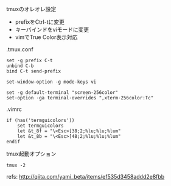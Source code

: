 tmuxのオレオレ設定

* prefixをCtrl-tに変更
* キーバインドをviモードに変更
* vimでTrue Color表示対応

.tmux.conf
```
set -g prefix C-t
unbind C-b
bind C-t send-prefix

set-window-option -g mode-keys vi

set -g default-terminal "screen-256color"
set-option -ga terminal-overrides ",xterm-256color:Tc"
```

.vimrc
```
if (has('termguicolors'))
	set termguicolors
	let &t_8f = "\<Esc>[38;2;%lu;%lu;%lum"
	let &t_8b = "\<Esc>[48;2;%lu;%lu;%lum"
endif
```

tmux起動オプション
```
tmux -2
```

refs: http://qiita.com/yami_beta/items/ef535d3458addd2e8fbb
